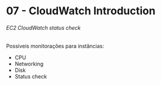 # 07 - CloudWatch Introduction

###### EC2 CloudWatch status check
Possiveis monitorações para instâncias:
- CPU
- Networking
- Disk
- Status check
